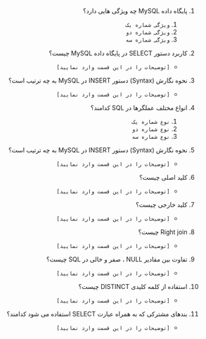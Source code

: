 <div dir="rtl" align='justify'>

1. پایگاه داده MySQL چه ویژگی هایی دارد؟
    1. `ویژگی شماره یک`
    1. `ویژگی شماره دو`
    1. `ویژگی شماره سه`

    
2. کاربرد دستور SELECT در پایگاه داده MySQL چیست؟
    - `[توضیحات را در این قسمت وارد نمایید]`


3. نحوه نگارش (Syntax) دستور INSERT در MySQL به چه ترتیب است؟
    - `[توضیحات را در این قسمت وارد نمایید]`
    
4. انواع مختلف عملگرها در SQL کدامند؟
    1. `نوع شماره یک`
    1. `نوع شماره دو`
    1. `نوع شماره سه`
    
    
5. نحوه نگارش (Syntax) دستور INSERT در MySQL به چه ترتیب است؟
    - `[توضیحات را در این قسمت وارد نمایید]`
    
    
5. کلید اصلی چیست؟
    - `[توضیحات را در این قسمت وارد نمایید]`
    
        
5. کلید خارجی چیست؟
    - `[توضیحات را در این قسمت وارد نمایید]`
    
        
5. Right join چیست؟
    - `[توضیحات را در این قسمت وارد نمایید]`
    
        
5. تفاوت بین مقادیر NULL ، صفر و خالی در SQL چیست؟
    - `[توضیحات را در این قسمت وارد نمایید]`
    
        
5. استفاده از کلمه کلیدی DISTINCT چیست؟
    - `[توضیحات را در این قسمت وارد نمایید]`
    
        
5. بندهای مشترکی که به همراه عبارت SELECT استفاده می شود کدامند؟
    - `[توضیحات را در این قسمت وارد نمایید]`
    
</div>
